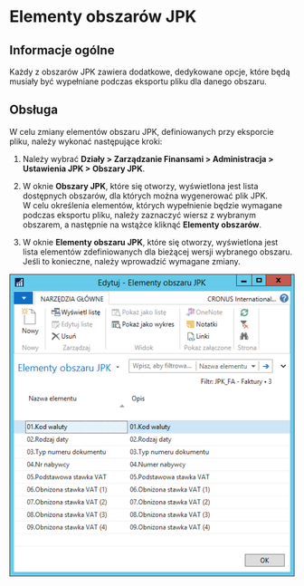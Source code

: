 # Elementy obszarów JPK

## Informacje ogólne

Każdy z obszarów JPK zawiera dodatkowe, dedykowane opcje, które będą
musiały być wypełniane podczas eksportu pliku dla danego obszaru.

## Obsługa

W celu zmiany elementów obszaru JPK, definiowanych przy eksporcie
pliku, należy wykonać następujące kroki:

1.  Należy wybrać **Działy \> Zarządzanie Finansami \> Administracja \>
    Ustawienia JPK \> Obszary JPK**.

2.  W oknie **Obszary JPK**, które się otworzy, wyświetlona jest lista
    dostępnych obszarów, dla których można wygenerować plik JPK. W celu
    określenia elementów, których wypełnienie będzie wymagane podczas
    eksportu pliku, należy zaznaczyć wiersz z wybranym obszarem, a
    następnie na wstążce kliknąć **Elementy obszarów**.

3.  W oknie **Elementy obszaru JPK**, które się otworzy, wyświetlona
    jest lista elementów zdefiniowanych dla bieżącej wersji wybranego
    obszaru. Jeśli to konieczne, należy wprowadzić wymagane zmiany.

  ![](media/image506.png)